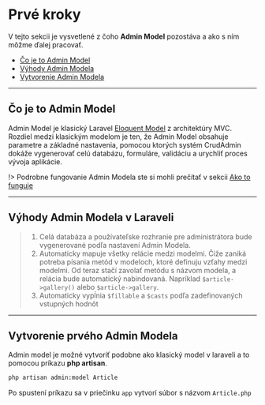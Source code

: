 # Prvé kroky
V tejto sekcii je vysvetlené z čoho **Admin Model** pozostáva a ako s ním môžme ďalej pracovať.

- [Čo je to Admin Model](#Čo-je-to-Admin-Model)
- [Výhody Admin Modela](#Výhody-Admin-Modela)
- [Vytvorenie Admin Modela](#Vytvorenie-prvého-admin-modela)


---

## Čo je to Admin Model
Admin Model je klasický Laravel [Eloquent Model](https://laravel.com/docs/master/eloquent) z architektúry MVC. Rozdiel medzi klasickým modelom je ten, že Admin Model obsahuje parametre a základné nastavenia, pomocou ktorých systém CrudAdmin dokáže vygenerovať celú databázu, formuláre, validáciu a urychliť proces vývoja aplikácie.

!> Podrobne fungovanie Admin Modela ste si mohli prečítať v sekcii [Ako to funguje](how-it-works.md)

---

## Výhody Admin Modela v Laraveli
> 1. Celá databáza a používateľske rozhranie pre administrátora bude vygenerované podľa nastavení Admin Modela.
> 2. Automaticky mapuje všetky relácie medzi modelmi. Čiže zaniká potreba písania metód v modeloch, ktoré definuju vzťahy medzi modelmi.
     Od teraz stačí zavolať metódu s názvom modela, a relácia bude automatický nabindovaná. Napríklad `$article->gallery()` alebo `$article->gallery`.
> 3. Automaticky vypĺnia `$fillable` a `$casts` podľa zadefinovaných vstupných hodnôt

---

## Vytvorenie prvého Admin Modela
Admin model je možné vytvoriť podobne ako klasický model v laraveli a to pomocou príkazu **php artisan**.

```bash
php artisan admin:model Article
```

Po spustení príkazu sa v priečinku `app` vytvorí súbor s názvom `Article.php`